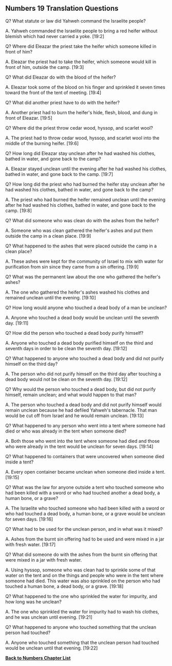 ## Numbers 19 Translation Questions ##

Q? What statute or law did Yahweh command the Israelite people?

A. Yahweh commanded the Israelite people to bring a red heifer without blemish which had never carried a yoke. [19:2]

Q? Where did Eleazar the priest take the heifer which someone killed in front of him?

A. Eleazar the priest had to take the heifer, which someone would kill in front of him, outside the camp. [19:3]

Q? What did Eleazar do with the blood of the heifer?

A. Eleazar took some of the blood on his finger and sprinkled it seven times toward the front of the tent of meeting. [19:4]

Q? What did another priest have to do with the heifer?

A. Another priest had to burn the heifer's hide, flesh, blood, and dung in front of Eleazar. [19:5]

Q? Where did the priest throw cedar wood, hyssop, and scarlet wool?

A. The priest had to throw cedar wood, hyssop, and scarlet wool into the middle of the burning heifer. [19:6]

Q? How long did Eleazar stay unclean after he had washed his clothes, bathed in water, and gone back to the camp?

A. Eleazar stayed unclean until the evening after he had washed his clothes, bathed in water, and gone back to the camp. [19:7]

Q? How long did the priest who had burned the heifer stay unclean after he had washed his clothes, bathed in water, and gone back to the camp?

A. The priest who had burned the heifer remained unclean until the evening after he had washed his clothes, bathed in water, and gone back to the camp. [19:8]

Q? What did someone who was clean do with the ashes from the heifer?

A. Someone who was clean gathered the heifer's ashes and put them outside the camp in a clean place. [19:9]

Q? What happened to the ashes that were placed outside the camp in a clean place?

A. These ashes were kept for the community of Israel to mix with water for purification from sin since they came from a sin offering. [19:9]

Q? What was the permanent law about the one who gathered the heifer's ashes? 

A. The one who gathered the heifer's ashes washed his clothes and remained unclean until the evening. [19:10]

Q? How long would anyone who touched a dead body of a man be unclean?

A. Anyone who touched a dead body would be unclean until the seventh day. [19:11]

Q? How did the person who touched a dead body purify himself?

A. Anyone who touched a dead body purified himself on the third and seventh days in order to be clean the seventh day. [19:12]

Q? What happened to anyone who touched a dead body and did not purify himself on the third day?

A. The person who did not purify himself on the third day after touching a dead body would not be clean on the seventh day. [19:12]

Q? Why would the person who touched a dead body, but did not purify himself, remain unclean; and what would happen to that man?

A. The person who touched a dead body and did not purify himself would remain unclean because he had defiled Yahweh's tabernacle. That man would be cut off from Israel and he would remain unclean. [19:13]

Q? What happened to any person who went into a tent where someone had died or who was already in the tent when someone died?

A. Both those who went into the tent where someone had died and those who were already in the tent would be unclean for seven days. [19:14]

Q? What happened to containers that were uncovered when someone died inside a tent?

A. Every open container became unclean when someone died inside a tent. [19:15]

Q? What was the law for anyone outside a tent who touched someone who had been killed with a sword or who had touched another a dead body, a human bone, or a grave?

A. The Israelite who touched someone who had been killed with a sword or who had touched a dead body, a human bone, or a grave would be unclean for seven days. [19:16]

Q? What had to be used for the unclean person, and in what was it mixed?

A. Ashes from the burnt sin offering had to be used and were mixed in a jar with fresh water. [19:17]

Q? What did someone do with the ashes from the burnt sin offering that were mixed in a jar with fresh water.

A. Using hyssop, someone who was clean had to sprinkle some of that water on the tent and on the things and people who were in the tent where someone had died. This water was also sprinkled on the person who had touched a human bone, a dead body, or a grave. [19:18]

Q? What happened to the one who sprinkled the water for impurity, and how long was he unclean?

A. The one who sprinkled the water for impurity had to wash his clothes, and he was unclean until evening. [19:21]

Q? What happened to anyone who touched something that the unclean person had touched?

A. Anyone who touched something that the unclean person had touched would be unclean until that evening. [19:22]

__[Back to Numbers Chapter List](./)__

